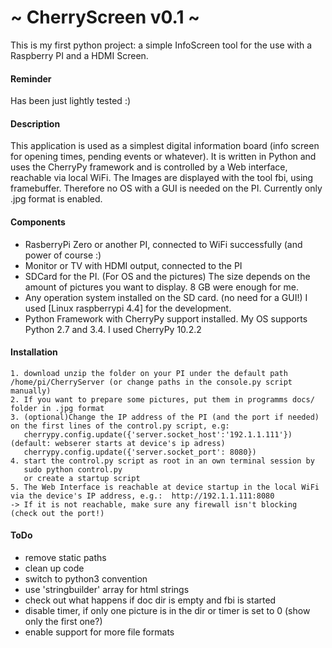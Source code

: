 # ~ CherryScreen v0.1 ~

This is my first python project: a simple InfoScreen tool for the use with a Raspberry PI and a HDMI Screen.

#### Reminder

Has been just lightly tested :)

#### Description

This application is used as a simplest digital information board (info screen for opening times, pending events or whatever). 
It is written in Python and uses the CherryPy framework and is controlled by a Web interface, reachable via local WiFi. 
The Images are displayed with the tool fbi, using framebuffer. Therefore no OS with a GUI is needed on the PI. 
Currently only .jpg format is enabled.
#### Components

- RasberryPi Zero or another PI, connected to WiFi successfully (and power of course :)
- Monitor or TV with HDMI output, connected to the PI
- SDCard for the PI. (For OS and the pictures) The size depends on the amount of pictures you want to display. 8 GB were enough for me.
- Any operation system installed on the SD card. (no need for a GUI!) I used [Linux raspberrypi 4.4] for the development.
- Python Framework with CherryPy support installed. My OS supports Python 2.7 and 3.4. I used CherryPy 10.2.2

#### Installation

    1. download unzip the folder on your PI under the default path /home/pi/CherryServer (or change paths in the console.py script manually)
    2. If you want to prepare some pictures, put them in programms docs/ folder in .jpg format
    3. (optional)Change the IP address of the PI (and the port if needed) on the first lines of the control.py script, e.g: 
       cherrypy.config.update({'server.socket_host':'192.1.1.111'}) (default: webserer starts at device's ip adress)
       cherrypy.config.update({'server.socket_port': 8080})
    4. start the control.py script as root in an own terminal session by 
       sudo python control.py
       or create a startup script
    5. The Web Interface is reachable at device startup in the local WiFi via the device's IP address, e.g.:  http://192.1.1.111:8080
    -> If it is not reachable, make sure any firewall isn't blocking (check out the port!)

#### ToDo  

- remove static paths
- clean up code
- switch to python3 convention
- use 'stringbuilder' array for html strings
- check out what happens if doc dir is empty and fbi is started
- disable timer, if only one picture is in the dir or timer is set to 0 (show only the first one?)
- enable support for more file formats
